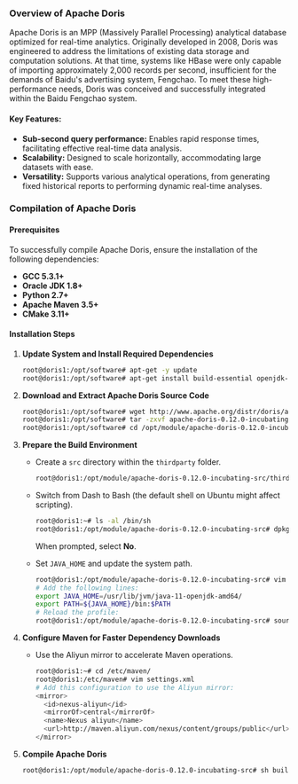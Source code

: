 ### Overview of Apache Doris

Apache Doris is an MPP (Massively Parallel Processing) analytical database optimized for real-time analytics. Originally developed in 2008, Doris was engineered to address the limitations of existing data storage and computation solutions. At that time, systems like HBase were only capable of importing approximately 2,000 records per second, insufficient for the demands of Baidu's advertising system, Fengchao. To meet these high-performance needs, Doris was conceived and successfully integrated within the Baidu Fengchao system.

#### Key Features:
- **Sub-second query performance:** Enables rapid response times, facilitating effective real-time data analysis.
- **Scalability:** Designed to scale horizontally, accommodating large datasets with ease.
- **Versatility:** Supports various analytical operations, from generating fixed historical reports to performing dynamic real-time analyses.

### Compilation of Apache Doris

#### Prerequisites
To successfully compile Apache Doris, ensure the installation of the following dependencies:
- **GCC 5.3.1+**
- **Oracle JDK 1.8+**
- **Python 2.7+**
- **Apache Maven 3.5+**
- **CMake 3.11+**

#### Installation Steps

1. **Update System and Install Required Dependencies**

   ```bash
   root@doris1:/opt/software# apt-get -y update
   root@doris1:/opt/software# apt-get install build-essential openjdk-11-jdk maven cmake byacc flex automake libtool-bin bison binutils-dev libiberty-dev zip unzip libncurses5-dev
   ```

2. **Download and Extract Apache Doris Source Code**

   ```bash
   root@doris1:/opt/software# wget http://www.apache.org/distr/doris/apache-doris-0.12.0-incubating-src.tar.gz
   root@doris1:/opt/software# tar -zxvf apache-doris-0.12.0-incubating-src.tar.gz -C /opt/module/
   root@doris1:/opt/software# cd /opt/module/apache-doris-0.12.0-incubating-src/
   ```

3. **Prepare the Build Environment**

   - Create a `src` directory within the `thirdparty` folder.
     ```bash
     root@doris1:/opt/module/apache-doris-0.12.0-incubating-src/thirdparty# mkdir src
     ```

   - Switch from Dash to Bash (the default shell on Ubuntu might affect scripting).
     ```bash
     root@doris1:~# ls -al /bin/sh
     root@doris1:/opt/module/apache-doris-0.12.0-incubating-src# dpkg-reconfigure dash
     ```
     When prompted, select **No**.

   - Set `JAVA_HOME` and update the system path.
     ```bash
     root@doris1:/opt/module/apache-doris-0.12.0-incubating-src# vim /etc/profile
     # Add the following lines:
     export JAVA_HOME=/usr/lib/jvm/java-11-openjdk-amd64/
     export PATH=${JAVA_HOME}/bin:$PATH
     # Reload the profile:
     root@doris1:/opt/module/apache-doris-0.12.0-incubating-src# source /etc/profile
     ```

4. **Configure Maven for Faster Dependency Downloads**

   - Use the Aliyun mirror to accelerate Maven operations.
     ```bash
     root@doris1:~# cd /etc/maven/
     root@doris1:/etc/maven# vim settings.xml
     # Add this configuration to use the Aliyun mirror:
     <mirror>
       <id>nexus-aliyun</id>
       <mirrorOf>central</mirrorOf>
       <name>Nexus aliyun</name>
       <url>http://maven.aliyun.com/nexus/content/groups/public</url>
     </mirror>
     ```

5. **Compile Apache Doris**

   ```bash
   root@doris1:/opt/module/apache-doris-0.12.0-incubating-src# sh build.sh
   ```
